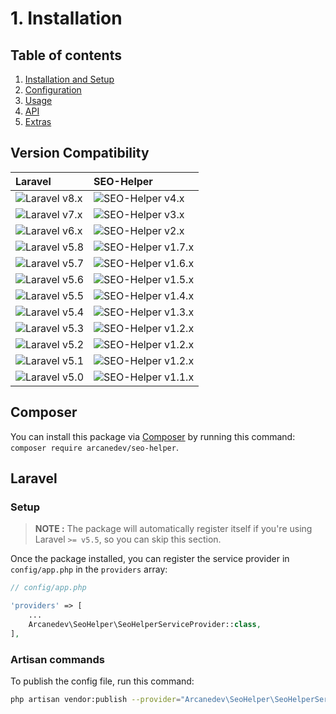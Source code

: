 # 1. Installation

## Table of contents

  1. [Installation and Setup](1-Installation-and-Setup.md)
  2. [Configuration](2-Configuration.md)
  3. [Usage](3-Usage.md)
  4. [API](4-API.md)
  5. [Extras](5-Extras.md)

## Version Compatibility

| Laravel                      | SEO-Helper                             |
|:-----------------------------|:---------------------------------------|
| ![Laravel v8.x][laravel_8_x] | ![SEO-Helper v4.x][seo_helper_4_x]     |
| ![Laravel v7.x][laravel_7_x] | ![SEO-Helper v3.x][seo_helper_3_x]     |
| ![Laravel v6.x][laravel_6_x] | ![SEO-Helper v2.x][seo_helper_2_x]     |
| ![Laravel v5.8][laravel_5_8] | ![SEO-Helper v1.7.x][seo_helper_1_7_x] |
| ![Laravel v5.7][laravel_5_7] | ![SEO-Helper v1.6.x][seo_helper_1_6_x] |
| ![Laravel v5.6][laravel_5_6] | ![SEO-Helper v1.5.x][seo_helper_1_5_x] |
| ![Laravel v5.5][laravel_5_5] | ![SEO-Helper v1.4.x][seo_helper_1_4_x] |
| ![Laravel v5.4][laravel_5_4] | ![SEO-Helper v1.3.x][seo_helper_1_3_x] |
| ![Laravel v5.3][laravel_5_3] | ![SEO-Helper v1.2.x][seo_helper_1_2_x] |
| ![Laravel v5.2][laravel_5_2] | ![SEO-Helper v1.2.x][seo_helper_1_2_x] |
| ![Laravel v5.1][laravel_5_1] | ![SEO-Helper v1.2.x][seo_helper_1_2_x] |
| ![Laravel v5.0][laravel_5_0] | ![SEO-Helper v1.1.x][seo_helper_1_1_x] |

[laravel_8_x]:  https://img.shields.io/badge/v8.x-supported-brightgreen.svg?style=flat-square "Laravel v8.x"
[laravel_7_x]:  https://img.shields.io/badge/v7.x-supported-brightgreen.svg?style=flat-square "Laravel v7.x"
[laravel_6_x]:  https://img.shields.io/badge/v6.x-supported-brightgreen.svg?style=flat-square "Laravel v6.x"
[laravel_5_8]:  https://img.shields.io/badge/v5.8-supported-brightgreen.svg?style=flat-square "Laravel v5.8"
[laravel_5_7]:  https://img.shields.io/badge/v5.7-supported-brightgreen.svg?style=flat-square "Laravel v5.7"
[laravel_5_6]:  https://img.shields.io/badge/v5.6-supported-brightgreen.svg?style=flat-square "Laravel v5.6"
[laravel_5_5]:  https://img.shields.io/badge/v5.5-supported-brightgreen.svg?style=flat-square "Laravel v5.5"
[laravel_5_4]:  https://img.shields.io/badge/v5.4-supported-brightgreen.svg?style=flat-square "Laravel v5.4"
[laravel_5_3]:  https://img.shields.io/badge/v5.3-supported-brightgreen.svg?style=flat-square "Laravel v5.3"
[laravel_5_2]:  https://img.shields.io/badge/v5.2-supported-brightgreen.svg?style=flat-square "Laravel v5.2"
[laravel_5_1]:  https://img.shields.io/badge/v5.1-supported-brightgreen.svg?style=flat-square "Laravel v5.1"
[laravel_5_0]:  https://img.shields.io/badge/v5.0-supported-brightgreen.svg?style=flat-square "Laravel v5.0"

[seo_helper_4_x]:   https://img.shields.io/badge/version-4.x-blue.svg?style=flat-square "SEO-Helper v4.x"
[seo_helper_3_x]:   https://img.shields.io/badge/version-3.x-blue.svg?style=flat-square "SEO-Helper v3.x"
[seo_helper_2_x]:   https://img.shields.io/badge/version-2.x-blue.svg?style=flat-square "SEO-Helper v2.x"
[seo_helper_1_7_x]: https://img.shields.io/badge/version-1.7.x-blue.svg?style=flat-square "SEO-Helper v1.7.x"
[seo_helper_1_6_x]: https://img.shields.io/badge/version-1.6.x-blue.svg?style=flat-square "SEO-Helper v1.6.x"
[seo_helper_1_5_x]: https://img.shields.io/badge/version-1.5.x-blue.svg?style=flat-square "SEO-Helper v1.5.x"
[seo_helper_1_4_x]: https://img.shields.io/badge/version-1.4.x-blue.svg?style=flat-square "SEO-Helper v1.4.x"
[seo_helper_1_3_x]: https://img.shields.io/badge/version-1.3.x-blue.svg?style=flat-square "SEO-Helper v1.3.x"
[seo_helper_1_2_x]: https://img.shields.io/badge/version-1.2.x-blue.svg?style=flat-square "SEO-Helper v1.2.x"
[seo_helper_1_1_x]: https://img.shields.io/badge/version-1.1.x-blue.svg?style=flat-square "SEO-Helper v1.1.x"

## Composer

You can install this package via [Composer](http://getcomposer.org/) by running this command: `composer require arcanedev/seo-helper`.

## Laravel

### Setup

> **NOTE :** The package will automatically register itself if you're using Laravel `>= v5.5`, so you can skip this section.

Once the package installed, you can register the service provider in `config/app.php` in the `providers` array:

```php
// config/app.php

'providers' => [
    ...
    Arcanedev\SeoHelper\SeoHelperServiceProvider::class,
],
```

### Artisan commands

To publish the config file, run this command:

```bash
php artisan vendor:publish --provider="Arcanedev\SeoHelper\SeoHelperServiceProvider"
```

